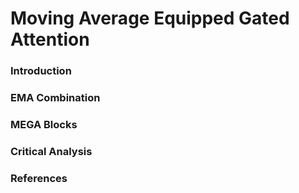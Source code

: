 # Moving Average Equipped Gated Attention

### Introduction



### EMA Combination



###



###



### MEGA Blocks



### Critical Analysis



### References

